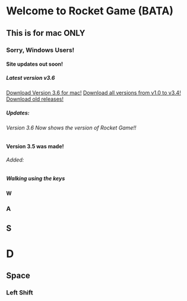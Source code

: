 # Welcome to Rocket Game (BATA)
## This is for mac ONLY
### Sorry, Windows Users!
#### Site updates out soon!
##### Latest version v3.6
[Download Version 3.6 for mac!](https://github.com/JohnnyD2020/Rocket-Game-BETA/releases/download/v3.6-beta-1Mac/Rocket.Game.BETA.3.6.app.zip)
[Download all versions from v1.0 to v3.4!](https://github.com/JohnnyD2020/Rocket-Game-BETA/releases/download/v1.0To3.4Mac/Rocket.Gane.BETA.v1.0.To.v3.4.zip)
[Download old releases!](https://github.com/JohnnyD2020/Rocket-Game-BETA/releases)
##### Updates:
###### Version 3.6 Now shows the version of Rocket Game!!
#### Version 3.5 was made!
###### Added:
##### Walking using the keys
#### W
### A
## S
# D
## Space
### Left Shift
